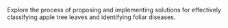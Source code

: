 Explore the process of proposing and implementing solutions for effectively classifying apple tree leaves and identifying foliar diseases.
